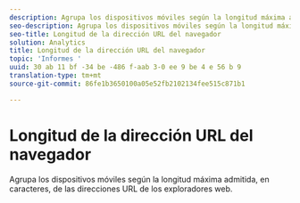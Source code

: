 ```yaml
---
description: Agrupa los dispositivos móviles según la longitud máxima admitida, en caracteres, de las direcciones URL de los exploradores web.
seo-description: Agrupa los dispositivos móviles según la longitud máxima admitida, en caracteres, de las direcciones URL de los exploradores web.
seo-title: Longitud de la dirección URL del navegador
solution: Analytics
title: Longitud de la dirección URL del navegador
topic: 'Informes '
uuid: 30 ab 11 bf -34 be -486 f-aab 3-0 ee 9 be 4 e 56 b 9
translation-type: tm+mt
source-git-commit: 86fe1b3650100a05e52fb2102134fee515c871b1

---
```



# Longitud de la dirección URL del navegador

Agrupa los dispositivos móviles según la longitud máxima admitida, en caracteres, de las direcciones URL de los exploradores web.

